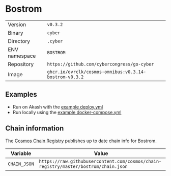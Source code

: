 # Bostrom

| | |
|---|---|
|Version|`v0.3.2`|
|Binary|`cyber`|
|Directory|`.cyber`|
|ENV namespace|`BOSTROM`|
|Repository|`https://github.com/cybercongress/go-cyber`|
|Image|`ghcr.io/ovrclk/cosmos-omnibus:v0.3.14-bostrom-v0.3.2`|

## Examples

- Run on Akash with the [example deploy.yml](./deploy.yml)
- Run locally using the [example docker-compose.yml](./docker-compose.yml)

## Chain information

The [Cosmos Chain Registry](https://github.com/cosmos/chain-registry) publishes up to date chain info for Bostrom.

|Variable|Value|
|---|---|
|`CHAIN_JSON`|`https://raw.githubusercontent.com/cosmos/chain-registry/master/bostrom/chain.json`|
